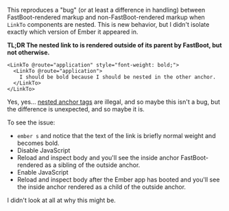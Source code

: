 This reproduces a "bug" (or at least a difference in handling) between FastBoot-rendered markup and non-FastBoot-rendered markup when `LinkTo` components are nested. This is new behavior, but I didn't isolate exactly which version of Ember it appeared in.

**TL;DR The nested link to is rendered outside of its parent by FastBoot, but not otherwise.**

```
<LinkTo @route="application" style="font-weight: bold;">
  <LinkTo @route="application">
    I should be bold because I should be nested in the other anchor.
  </LinkTo>
</LinkTo>
```

Yes, yes... [nested anchor tags](https://www.w3.org/TR/html401/struct/links.html#h-12.2.2) are illegal, and so maybe this isn't a bug, but the difference is unexpected, and so maybe it is.

To see the issue:

- `ember s` and notice that the text of the link is briefly normal weight and becomes bold.
- Disable JavaScript
- Reload and inspect body and you'll see the inside anchor FastBoot-rendered as a sibling of the outside anchor.
- Enable JavaScript
- Reload and inspect body after the Ember app has booted and you'll see the inside anchor rendered as a child of the outside anchor.

I didn't look at all at why this might be.
